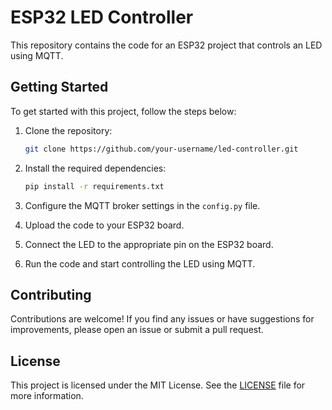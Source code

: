 
# ESP32 LED Controller

This repository contains the code for an ESP32 project that controls an LED using MQTT.

## Getting Started

To get started with this project, follow the steps below:

1. Clone the repository:

   ```bash
   git clone https://github.com/your-username/led-controller.git
   ```

2. Install the required dependencies:

   ```bash
   pip install -r requirements.txt
   ```

3. Configure the MQTT broker settings in the `config.py` file.

4. Upload the code to your ESP32 board.

5. Connect the LED to the appropriate pin on the ESP32 board.

6. Run the code and start controlling the LED using MQTT.

## Contributing

Contributions are welcome! If you find any issues or have suggestions for improvements, please open an issue or submit a pull request.

## License

This project is licensed under the MIT License. See the [LICENSE](LICENSE) file for more information.
